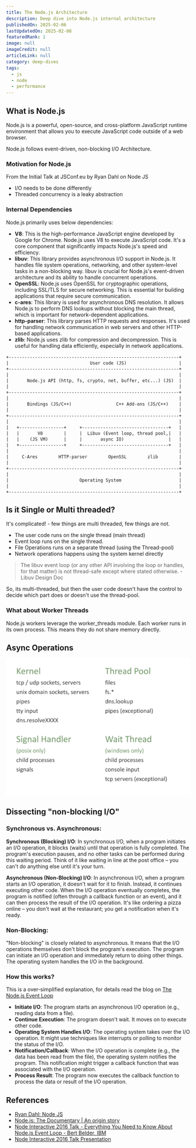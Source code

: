 ```yaml
---
title: The Node.js Architecture
description: Deep dive into Node.js internal architecture
publishedOn: 2025-02-06
lastUpdatedOn: 2025-02-08
featuredRank: 1
image: null
imageCredit: null
articleLink: null
category: deep-dives
tags:
  - js
  - node
  - performance
---
```


## What is Node.js

Node.js is a powerful, open-source, and cross-platform JavaScript
runtime environment
that allows you to execute JavaScript code outside of a web browser.

Node.js follows event-driven, non-blocking I/O Architecture.

### Motivation for Node.js

From the Initial Talk at JSConf.eu by Ryan Dahl on Node JS

- I/O needs to be done differently
- Threaded concurrency is a leaky abstraction

### Internal Dependencies

Node.js primarily uses below dependencies:

- **V8**: This is the high-performance JavaScript engine developed by Google for Chrome. Node.js uses V8 to execute JavaScript code. It's a core component that significantly impacts Node.js's speed and efficiency.
- **libuv**: This library provides asynchronous I/O support in Node.js. It handles file system operations, networking, and other system-level tasks in a non-blocking way. libuv is crucial for Node.js's event-driven architecture and its ability to handle concurrent operations.
- **OpenSSL**: Node.js uses OpenSSL for cryptographic operations, including SSL/TLS for secure networking. This is essential for building applications that require secure communication.
- **c-ares**: This library is used for asynchronous DNS resolution. It allows Node.js to perform DNS lookups without blocking the main thread, which is important for network-dependent applications.
- **http-parser**: This library parses HTTP requests and responses. It's used for handling network communication in web servers and other HTTP-based applications.
- **zlib**: Node.js uses zlib for compression and decompression. This is useful for handling data efficiently, especially in network applications.

```asciidoc
+-----------------------------------------------------------------+
|                               User code (JS)                    |
+-----------------------------------------------------------------+
|                                                                 |
|       Node.js API (http, fs, crypto, net, buffer, etc...) (JS)  |
|                                                                 |
+-----------------------------------------------------------------+
|                                                                 |
|       Bindings (JS/C++)                 C++ Add-ons (JS/C++)    |
|                                                                 |
+-----------------------------------------------------------------+
|                                                                 |
|   +-----------------+     +---------------------------------+   |
|   |       V8        |     |  Libuv (Event loop, thread pool,|   |
|   |    (JS VM)      |     |       async IO)                 |   |
|   +-----------------+     +---------------------------------+   |
|                                                                 |
|     C-Ares        HTTP-parser        OpenSSL        zlib        |
|                                                                 |
+-----------------------------------------------------------------+
|                                                                 |
|                           Operating System                      |
|                                                                 |
+-----------------------------------------------------------------+
```

## Is it Single or Multi threaded?

It's complicated! - few things are multi threaded, few things are not.

- The user code runs on the single thread (main thread)
- Event loop runs on the single thread.
- File Operations runs on a separate thread (using the Thread-pool)
- Network operations happens using the system kernel directly

> The libuv event loop (or any other API involving the loop or handles, for that matter)
> is not thread-safe except where stated otherwise. - Libuv Design Doc

So, its multi-threaded, but then the user code doesn't have the control to decide which part does or doesn't use the thread-pool.

### What about Worker Threads

Node.js workers leverage the worker_threads module. Each worker runs in its own process. This means they do not share memory directly.

## Async Operations

![Async Operations Slide by Bert Belder at Node Interactive - 2016](./async-operations.jpg)

## Dissecting "non-blocking I/O"

### Synchronous vs. Asynchronous:

**Synchronous (Blocking) I/O**: In synchronous I/O, when a program initiates an I/O operation, it blocks (waits) until that operation is fully completed. The program's execution pauses, and no other tasks can be performed during this waiting period. Think of it like waiting in line at the post office – you can't do anything else until it's your turn.

**Asynchronous (Non-Blocking) I/O**: In asynchronous I/O, when a program starts an I/O operation, it doesn't wait for it to finish. Instead, it continues executing other code. When the I/O operation eventually completes, the program is notified (often through a callback function or an event), and it can then process the result of the I/O operation. It's like ordering a pizza online – you don't wait at the restaurant; you get a notification when it's ready.

### Non-Blocking:

"Non-blocking" is closely related to asynchronous. It means that the I/O operations themselves don't block the program's execution. The program can initiate an I/O operation and immediately return to doing other things. The operating system handles the I/O in the background.

### How this works?

This is a over-simplified explanation, for details read the blog on [The Node.js Event Loop](./nodejs-event-loop)

- **Initiate I/O**: The program starts an asynchronous I/O operation (e.g., reading data from a file).
- **Continue Execution**: The program doesn't wait. It moves on to execute other code.
- **Operating System Handles I/O**: The operating system takes over the I/O operation. It might use techniques like interrupts or polling to monitor the status of the I/O.
- **Notification/Callback**: When the I/O operation is complete (e.g., the data has been read from the file), the operating system notifies the program. This notification might trigger a callback function that was associated with the I/O operation.
- **Process Result**: The program now executes the callback function to process the data or result of the I/O operation.

## References

- [Ryan Dahl: Node JS](https://youtu.be/EeYvFl7li9E?si=Imf9EhxC_5QjQQX-)
- [Node.js: The Documentary | An origin story](https://youtu.be/LB8KwiiUGy0?si=AVDR9sP1AeG7dQDO)
- [Node Interactive 2016 Talk - Everything You Need to Know About Node.js Event Loop - Bert Belder, IBM](https://youtu.be/PNa9OMajw9w?si=CFxugIEBeZTGIHrD)
- [Node Interactive 2016 Talk Presentation](https://drive.google.com/file/d/0B1ENiZwmJ_J2a09DUmZROV9oSGc/view?resourcekey=0-lR-GaBV1Bmjy086Fp3J4Uw)
